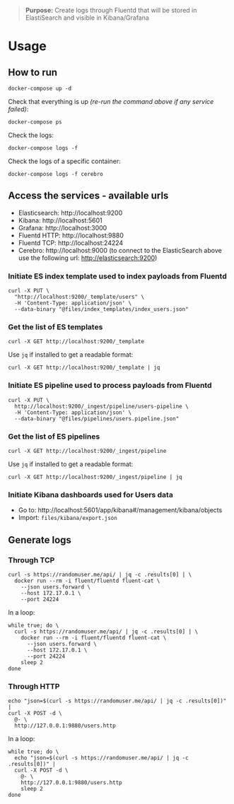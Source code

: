 
> **Purpose:** Create logs through Fluentd that will be stored in ElastiSearch and visible in Kibana/Grafana

# Usage

## How to run

```
docker-compose up -d
```

Check that everything is up *(re-run the command above if any service failed)*:
```
docker-compose ps
```

Check the logs:
```
docker-compose logs -f
```

Check the logs of a specific container:
```
docker-compose logs -f cerebro
```

## Access the services - available urls

 - Elasticsearch: http://localhost:9200
 - Kibana: http://localhost:5601
 - Grafana: http://localhost:3000
 - Fluentd HTTP: http://localhost:9880
 - Fluentd TCP: http://localhost:24224
 - Cerebro: http://localhost:9000 (to connect to the ElasticSearch above use the following url: [http://elasticsearch:9200](http://localhost:9000/#/overview?host=http:%2F%2Felasticsearch:9200))

### Initiate ES index template used to index payloads from Fluentd

```
curl -X PUT \
  "http://localhost:9200/_template/users" \
  -H 'Content-Type: application/json' \
  --data-binary "@files/index_templates/index_users.json"
```

### Get the list of ES templates

```
curl -X GET http://localhost:9200/_template
```

Use `jq` if installed to get a readable format:

```
curl -X GET http://localhost:9200/_template | jq
```

### Initiate ES pipeline used to process payloads from Fluentd

```
curl -X PUT \
  http://localhost:9200/_ingest/pipeline/users-pipeline \
  -H 'Content-Type: application/json' \
  --data-binary "@files/pipelines/users.pipeline.json"
```

### Get the list of ES pipelines

```
curl -X GET http://localhost:9200/_ingest/pipeline
```

Use `jq` if installed to get a readable format:

```
curl -X GET http://localhost:9200/_ingest/pipeline | jq
```

### Initiate Kibana dashboards used for Users data

- Go to: http://localhost:5601/app/kibana#/management/kibana/objects
- Import: `files/kibana/export.json`

## Generate logs

### Through TCP

```
curl -s https://randomuser.me/api/ | jq -c .results[0] | \
  docker run --rm -i fluent/fluentd fluent-cat \
    --json users.forward \
    --host 172.17.0.1 \
    --port 24224
```
In a loop:

```
while true; do \
  curl -s https://randomuser.me/api/ | jq -c .results[0] | \
    docker run --rm -i fluent/fluentd fluent-cat \
      --json users.forward \
      --host 172.17.0.1 \
      --port 24224
    sleep 2
done
```

### Through HTTP

```
echo "json=$(curl -s https://randomuser.me/api/ | jq -c .results[0])" |
curl -X POST -d \
  @- \
  http://127.0.0.1:9880/users.http
```

In a loop:

```
while true; do \
  echo "json=$(curl -s https://randomuser.me/api/ | jq -c .results[0])" |
  curl -X POST -d \
    @- \
    http://127.0.0.1:9880/users.http
    sleep 2
done
```
